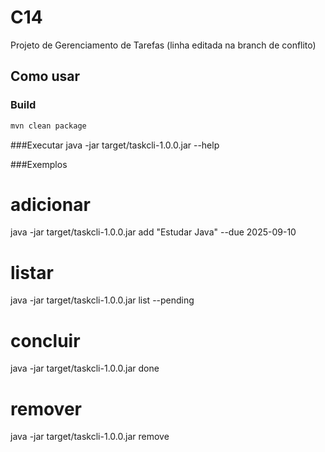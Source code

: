 # C14

Projeto de Gerenciamento de Tarefas (linha editada na branch de conflito)

## Como usar

### Build
```bash
mvn clean package
```
###Executar
java -jar target/taskcli-1.0.0.jar --help

###Exemplos
# adicionar
java -jar target/taskcli-1.0.0.jar add "Estudar Java" --due 2025-09-10

# listar
java -jar target/taskcli-1.0.0.jar list --pending

# concluir
java -jar target/taskcli-1.0.0.jar done <ID>

# remover
java -jar target/taskcli-1.0.0.jar remove <ID>
